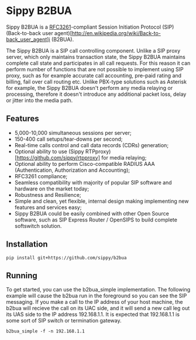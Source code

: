 # Sippy B2BUA
Sippy B2BUA is a [RFC3261](https://www.ietf.org/rfc/rfc3261.txt)-compliant
Session Initiation Protocol (SIP)
(Back-to-back user agent)[http://en.wikipedia.org/wiki/Back-to-back_user_agent]i
(B2BUA). 

The Sippy B2BUA is a SIP call controlling component. Unlike a SIP proxy server,
which only maintains transaction state, the Sippy B2BUA maintains complete call
state and participates in all call requests. For this reason it can perform
number of functions that are not possible to implement using SIP proxy, such
as for example accurate call accounting, pre-paid rating and billing, fail
over call routing etc. Unlike PBX-type solutions such as Asterisk for example,
the Sippy B2BUA doesn't perform any media relaying or processing, therefore it
doesn't introduce any additional packet loss, delay or jitter into the
media path. 

## Features

- 5,000-10,000 simultaneous sessions per server;
- 150-400 call setups/tear-downs per second;
- Real-time calls control and call data records (CDRs) generation;
- Optional ability to use (Sippy RTPproxy)[https://github.com/sippy/rtpproxy] for media relaying;
- Optional ability to perform Cisco-compatible RADIUS AAA (Authentication,
Authorization and Accounting);
- RFC3261 compliance;
- Seamless compatibility with majority of popular SIP software and hardware on
the market today;
- Robustness and Resilience;
- Simple and clean, yet flexible, internal design making implementing new
features and services easy;
- Sippy B2BUA could be easily combined with other Open Source software, such as
SIP Express Router / OpenSIPS to build complete softswitch solution.

## Installation

`pip install git+https://github.com/sippy/b2bua`

## Running

To get started, you can use the b2bua_simple implementation. The following example will cause the b2bua run in the foreground so you can see the SIP messaging. If you make a call to the IP address of your host machine, the b2bua will recieve the call on its UAC side, and it will send a new call leg out its UAS side to the IP address 192.168.1.1. It is expected that 192.168.1.1 is some sort of SIP switch or termination gateway.

`b2bua_simple -f -n 192.168.1.1`

